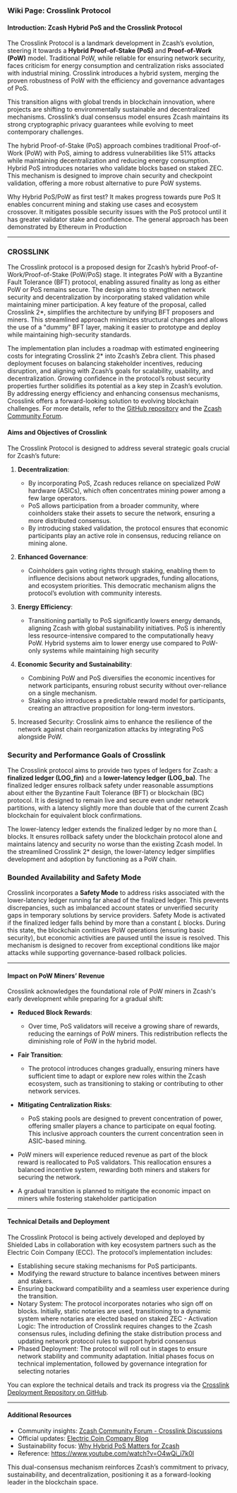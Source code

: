

### Wiki Page: Crosslink Protocol

#### **Introduction: Zcash Hybrid PoS and the Crosslink Protocol**

The Crosslink Protocol is a landmark development in Zcash’s evolution, steering it towards a **Hybrid Proof-of-Stake (PoS)** and **Proof-of-Work (PoW)** model. Traditional PoW, while reliable for ensuring network security, faces criticism for energy consumption and centralization risks associated with industrial mining. Crosslink introduces a hybrid system, merging the proven robustness of PoW with the efficiency and governance advantages of PoS.

This transition aligns with global trends in blockchain innovation, where projects are shifting to environmentally sustainable and decentralized mechanisms. Crosslink’s dual consensus model ensures Zcash maintains its strong cryptographic privacy guarantees while evolving to meet contemporary challenges.

The hybrid Proof-of-Stake (PoS) approach combines traditional Proof-of-Work (PoW) with PoS, aiming to address vulnerabilities like 51% attacks while maintaining decentralization and reducing energy consumption. Hybrid PoS introduces notaries who validate blocks based on staked ZEC. This mechanism is designed to improve chain security and checkpoint validation, offering a more robust alternative to pure PoW systems​.

Why Hybrid PoS/PoW as first test?
It makes progress towards pure PoS
It enables concurrent mining and staking use cases and ecosystem crossover.
It mitigates possible security issues with the PoS protocol until it has greater validator stake and confidence.
The general approach has been demonstrated by Ethereum in Production

---


### CROSSLINK
The Crosslink protocol is a proposed design for Zcash’s hybrid Proof-of-Work/Proof-of-Stake (PoW/PoS) stage. It integrates PoW with a Byzantine Fault Tolerance (BFT) protocol, enabling assured finality as long as either PoW or PoS remains secure. The design aims to strengthen network security and decentralization by incorporating staked validation while maintaining miner participation. A key feature of the proposal, called Crosslink 2*, simplifies the architecture by unifying BFT proposers and miners. This streamlined approach minimizes structural changes and allows the use of a "dummy" BFT layer, making it easier to prototype and deploy while maintaining high-security standards.

The implementation plan includes a roadmap with estimated engineering costs for integrating Crosslink 2* into Zcash’s Zebra client. This phased deployment focuses on balancing stakeholder incentives, reducing disruption, and aligning with Zcash’s goals for scalability, usability, and decentralization. Growing confidence in the protocol’s robust security properties further solidifies its potential as a key step in Zcash’s evolution. By addressing energy efficiency and enhancing consensus mechanisms, Crosslink offers a forward-looking solution to evolving blockchain challenges. For more details, refer to the [GitHub repository](https://github.com/ShieldedLabs/crosslink-deployment) and the [Zcash Community Forum](https://forum.zcashcommunity.com).


#### **Aims and Objectives of Crosslink**

The Crosslink Protocol is designed to address several strategic goals crucial for Zcash’s future:

1. **Decentralization**:
   - By incorporating PoS, Zcash reduces reliance on specialized PoW hardware (ASICs), which often concentrates mining power among a few large operators.
   - PoS allows participation from a broader community, where coinholders stake their assets to secure the network, ensuring a more distributed consensus.
   - By introducing staked validation, the protocol ensures that economic participants play an active role in consensus, reducing reliance on mining alone.

2. **Enhanced Governance**:
   - Coinholders gain voting rights through staking, enabling them to influence decisions about network upgrades, funding allocations, and ecosystem priorities. This democratic mechanism aligns the protocol’s evolution with community interests.

3. **Energy Efficiency**:
   - Transitioning partially to PoS significantly lowers energy demands, aligning Zcash with global sustainability initiatives. PoS is inherently less resource-intensive compared to the computationally heavy PoW. Hybrid systems aim to lower energy use compared to PoW-only systems while maintaining high security​

4. **Economic Security and Sustainability**:
   - Combining PoW and PoS diversifies the economic incentives for network participants, ensuring robust security without over-reliance on a single mechanism.
   - Staking also introduces a predictable reward model for participants, creating an attractive proposition for long-term investors.
 
5. Increased Security: Crosslink aims to enhance the resilience of the network against chain reorganization attacks by integrating PoS alongside PoW.


### Security and Performance Goals of Crosslink

The Crosslink protocol aims to provide two types of ledgers for Zcash: a **finalized ledger (LOG_fin)** and a **lower-latency ledger (LOG_ba)**. The finalized ledger ensures rollback safety under reasonable assumptions about either the Byzantine Fault Tolerance (BFT) or blockchain (BC) protocol. It is designed to remain live and secure even under network partitions, with a latency slightly more than double that of the current Zcash blockchain for equivalent block confirmations.

The lower-latency ledger extends the finalized ledger by no more than *L* blocks. It ensures rollback safety under the blockchain protocol alone and maintains latency and security no worse than the existing Zcash model. In the streamlined Crosslink 2* design, the lower-latency ledger simplifies development and adoption by functioning as a PoW chain.

### Bounded Availability and Safety Mode

Crosslink incorporates a **Safety Mode** to address risks associated with the lower-latency ledger running far ahead of the finalized ledger. This prevents discrepancies, such as imbalanced account states or unverified security gaps in temporary solutions by service providers. Safety Mode is activated if the finalized ledger falls behind by more than a constant *L* blocks. During this state, the blockchain continues PoW operations (ensuring basic security), but economic activities are paused until the issue is resolved. This mechanism is designed to recover from exceptional conditions like major attacks while supporting governance-based rollback policies.


---

#### **Impact on PoW Miners’ Revenue**

Crosslink acknowledges the foundational role of PoW miners in Zcash's early development while preparing for a gradual shift:

- **Reduced Block Rewards**:
   - Over time, PoS validators will receive a growing share of rewards, reducing the earnings of PoW miners. This redistribution reflects the diminishing role of PoW in the hybrid model.
   
- **Fair Transition**:
   - The protocol introduces changes gradually, ensuring miners have sufficient time to adapt or explore new roles within the Zcash ecosystem, such as transitioning to staking or contributing to other network services.

- **Mitigating Centralization Risks**:
   - PoS staking pools are designed to prevent concentration of power, offering smaller players a chance to participate on equal footing. This inclusive approach counters the current concentration seen in ASIC-based mining.

- PoW miners will experience reduced revenue as part of the block reward is reallocated to PoS validators. This reallocation ensures a balanced incentive system, rewarding both miners and stakers for securing the network.
- A gradual transition is planned to mitigate the economic impact on miners while fostering stakeholder participation​

---

#### **Technical Details and Deployment**

The Crosslink Protocol is being actively developed and deployed by Shielded Labs in collaboration with key ecosystem partners such as the Electric Coin Company (ECC). The protocol’s implementation includes:
- Establishing secure staking mechanisms for PoS participants.
- Modifying the reward structure to balance incentives between miners and stakers.
- Ensuring backward compatibility and a seamless user experience during the transition.
- Notary System: The protocol incorporates notaries who sign off on blocks. Initially, static notaries are used, transitioning to a dynamic system where notaries are elected based on staked ZEC​
​- Activation Logic: The introduction of Crosslink requires changes to the Zcash consensus rules, including defining the stake distribution process and updating network protocol rules to support hybrid consensus​
- Phased Deployment: The protocol will roll out in stages to ensure network stability and community adaptation. Initial phases focus on technical implementation, followed by governance integration for selecting notaries​
​


You can explore the technical details and track its progress via the [Crosslink Deployment Repository on GitHub](https://github.com/ShieldedLabs/crosslink-deployment).

---

#### **Additional Resources**
- Community insights: [Zcash Community Forum - Crosslink Discussions](https://forum.zcashcommunity.com)
- Official updates: [Electric Coin Company Blog](https://electriccoin.co)
- Sustainability focus: [Why Hybrid PoS Matters for Zcash](https://forum.zcashcommunity.com)
- Reference: https://www.youtube.com/watch?v=O4wQi_i7k0I

This dual-consensus mechanism reinforces Zcash’s commitment to privacy, sustainability, and decentralization, positioning it as a forward-looking leader in the blockchain space.


